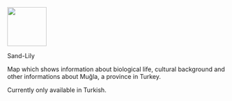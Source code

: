 <img src="https://github.com/user-attachments/assets/9d2f315d-482c-4f0f-bfaa-cbc704d12a42" width="auto" height="90">

Sand-Lily

Map which shows information about biological life, 
cultural background and other informations about Muğla, 
a province in Turkey.

Currently only available in Turkish.
